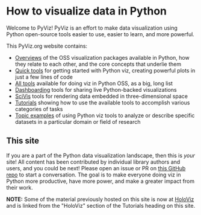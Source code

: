 # How to visualize data in Python

Welcome to PyViz!  PyViz is an effort to make data visualization using Python open-source tools easier to use, easier to learn, and more powerful.

This PyViz.org website contains:

 - [Overviews](overviews/index.html) of the OSS visualization packages available in Python, how they relate to each other, and the core concepts that underlie them
 - [Quick tools](quicktools/index.html) for getting started with Python viz, creating powerful plots in just a few lines of code
 - [All tools](tools.html) available for doing viz in Python OSS, as a big, long list
 - [Dashboarding](dashboarding/index.html) tools for sharing live Python-backed visualizations
 - [SciVis](scivis/index.html) tools for rendering data embedded in three-dimensional space
 - [Tutorials](tutorials/index.html) showing how to use the available tools to accomplish various categories of tasks
 - [Topic examples](htts://examples.pyviz.org) of using Python viz tools to analyze or describe specific datasets in a particular domain or field of research

## This site
If you are a part of the Python data visualization landscape, then this is _your_ site!  All content has been contributed by individual library authors and users, and you could be next! Please open an issue or PR on [this GitHub repo](https://github.com/pyviz/website) to start a conversation. The goal is to make everyone doing viz in Python more productive, have more power, and make a greater impact from their work.

**NOTE:** Some of the material previously hosted on this site is now at [HoloViz](https://holoviz.org) and is linked from the "HoloViz" section of the Tutorials heading on this site.
